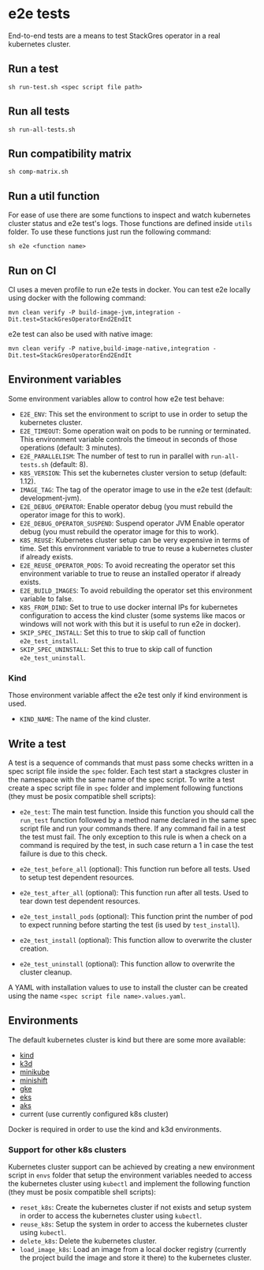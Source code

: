 # e2e tests

End-to-end tests are a means to test StackGres operator in a real kubernetes cluster.

## Run a test

```
sh run-test.sh <spec script file path>
```

## Run all tests

```
sh run-all-tests.sh
```

## Run compatibility matrix

```
sh comp-matrix.sh
```

## Run a util function

For ease of use there are some functions to inspect and watch kubernetes cluster status and e2e
 test's logs. Those functions are defined inside `utils` folder.
To use these functions just run the following command:

```
sh e2e <function name>
```

## Run on CI

CI uses a meven profile to run e2e tests in docker. You can test e2e locally using docker with the following command:

```
mvn clean verify -P build-image-jvm,integration -Dit.test=StackGresOperatorEnd2EndIt
```

e2e test can also be used with native image:

```
mvn clean verify -P native,build-image-native,integration -Dit.test=StackGresOperatorEnd2EndIt
```

## Environment variables

Some environment variables allow to control how e2e test behave:

* `E2E_ENV`: This set the environment to script to use in order to setup the kubernetes cluster.
* `E2E_TIMEOUT`: Some operation wait on pods to be running or terminated. This environment variable controls the timeout in seconds of those operations (default: 3 minutes).
* `E2E_PARALLELISM`: The number of test to run in parallel with `run-all-tests.sh` (default: 8).
* `K8S_VERSION`: This set the kubernetes cluster version to setup (default: 1.12).
* `IMAGE_TAG`: The tag of the operator image to use in the e2e test (default: development-jvm).
* `E2E_DEBUG_OPERATOR`: Enable operator debug (you must rebuild the operator image for this to work).
* `E2E_DEBUG_OPERATOR_SUSPEND`: Suspend operator JVM Enable operator debug (you must rebuild the operator image for this to work).
* `K8S_REUSE`: Kubernetes cluster setup can be very expensive in terms of time. Set this environment variable to true to reuse a kubernetes cluster if already exists.
* `E2E_REUSE_OPERATOR_PODS`: To avoid recreating the operator set this environment variable to true to reuse an installed operator if already exists.
* `E2E_BUILD_IMAGES`: To avoid rebuilding the operator set this environment variable to false.
* `K8S_FROM_DIND`: Set to true to use docker internal IPs for kubernetes configuration to access the kind cluster
 (some systems like macos or windows will not work with this but it is useful to run e2e in docker).
* `SKIP_SPEC_INSTALL`: Set this to true to skip call of function `e2e_test_install`.
* `SKIP_SPEC_UNINSTALL`: Set this to true to skip call of function `e2e_test_uninstall`.


### Kind

Those environment variable affect the e2e test only if kind environment is used.

* `KIND_NAME`: The name of the kind cluster.

## Write a test

A test is a sequence of commands that must pass some checks written in a spec script file inside the `spec` folder.
Each test start a stackgres cluster in the namespace with the same name of the spec script.
To write a test create a spec script file in `spec` folder and implement following functions (they must be posix 
 compatible shell scripts):

* `e2e_test`: The main test function. Inside this function you should call the `run_test` function followed by a method
 name declared in the same spec script file and run your commands there. If any command fail in a test the test must
 fail. The only exception to this rule is when a check on a command is required by the test, in such case return a 1
 in case the test failure is due to this check.

* `e2e_test_before_all` (optional): This function run before all tests. Used to setup test dependent resources.

* `e2e_test_after_all` (optional): This function run after all tests. Used to tear down test dependent resources.

* `e2e_test_install_pods` (optional): This function print the number of pod to expect running before starting the test
 (is used by `test_install`).

* `e2e_test_install` (optional): This function allow to overwrite the cluster creation.

* `e2e_test_uninstall` (optional): This function allow to overwrite the cluster cleanup.

A YAML with installation values to use to install the cluster can be created using the name `<spec script file name>.values.yaml`.

## Environments

The default kubernetes cluster is kind but there are some more available:

* [kind](https://kind.sigs.k8s.io/)
* [k3d](https://github.com/rancher/k3d)
* [minikube](https://github.com/kubernetes/minikube)
* [minishift](https://github.com/kubernetes/minikube)
* [gke](https://cloud.google.com/kubernetes-engine)
* [eks](https://aws.amazon.com/eks/)
* [aks](https://docs.microsoft.com/en-us/azure/aks/)
* current (use currently configured k8s cluster)

Docker is required in order to use the kind and k3d environments.

### Support for other k8s clusters

Kubernetes cluster support can be achieved by creating a new environment script in
 `envs` folder that setup the environment variables needed to access the kubernetes 
 cluster using `kubectl` and implement the following function (they must be posix 
 compatible shell scripts):

* `reset_k8s`: Create the kubernetes cluster if not exists and setup system in order to access
 the kubernetes cluster using `kubectl`.
* `reuse_k8s`: Setup the system in order to access the kubernetes cluster using
 `kubectl`.
* `delete_k8s`: Delete the kubernetes cluster.
* `load_image_k8s`: Load an image from a local docker registry (currently the
 project build the image and store it there) to the kubernetes cluster.
